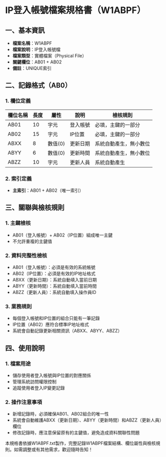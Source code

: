 # IP登入帳號檔案規格書（W1ABPF）

## 一、基本資訊
- **檔案名稱**：W1ABPF
- **檔案說明**：IP登入帳號檔
- **檔案類型**：實體檔案（Physical File）
- **關鍵欄位**：AB01 + AB02
- **備註**：UNIQUE索引

## 二、記錄格式（AB0）

### 1. 欄位定義
| 欄位名稱 | 長度 | 屬性 | 說明 | 檢核規則 |
|----------|------|------|------|----------|
| AB01     | 10   | 字元 | 登入帳號 | 必填，主鍵的一部分 |
| AB02     | 15   | 字元 | IP位置 | 必填，主鍵的一部分 |
| ABXX     | 8    | 數值(0) | 更新日期 | 系統自動產生，無小數位 |
| ABYY     | 6    | 數值(0) | 更新時間 | 系統自動產生，無小數位 |
| ABZZ     | 10   | 字元 | 更新人員 | 系統自動產生 |

### 2. 索引定義
- **主索引**：AB01 + AB02（唯一索引）

## 三、關聯與檢核規則

### 1. 主鍵檢核
- AB01（登入帳號）+ AB02（IP位置）組成唯一主鍵
- 不允許重複的主鍵值

### 2. 資料完整性檢核
- AB01（登入帳號）：必須是有效的系統帳號
- AB02（IP位置）：必須是有效的IP地址格式
- ABXX（更新日期）：系統自動填入當前日期
- ABYY（更新時間）：系統自動填入當前時間
- ABZZ（更新人員）：系統自動填入操作員ID

### 3. 業務規則
- 每個登入帳號和IP位置的組合只能有一筆記錄
- IP位置（AB02）應符合標準IP地址格式
- 系統會自動記錄更新相關資訊（ABXX、ABYY、ABZZ）

## 四、使用說明

### 1. 檔案用途
- 儲存使用者登入帳號與IP位置的對應關係
- 管理系統訪問權限控制
- 追蹤使用者登入IP變更記錄

### 2. 操作注意事項
- 新增記錄時，必須確保AB01、AB02組合的唯一性
- 系統會自動維護ABXX（更新日期）、ABYY（更新時間）和ABZZ（更新人員）欄位
- 修改記錄時，應注意保留原有的主鍵值，避免造成資料關聯性問題

本規格書依據W1ABPF.txt製作，完整記錄W1ABPF檔案結構、欄位屬性與檢核規則。如需調整或有其他需求，歡迎隨時告知！ 